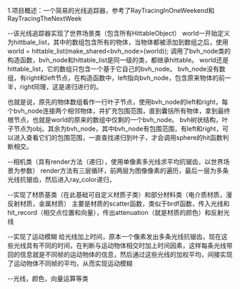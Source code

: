 1.项目概述：一个简易的光线追踪器，参考了RayTracingInOneWeekend和RayTracingTheNextWeek

--该光线追踪器实现了世界场景类（包含所有HittableObject）
world一开始定义为hittbale_list，其中的数组包含所有的物体，当物体都被添加到数组之后，使用
world = hittable_list(make_shared<bvh_node>(world));
调用了bvh_node类的构造函数，bvh_node和hittable_list是同一级的类，都继承hittable。
world还是hittable_list，它的数组只包含一个基于它自己的bvh_node。
bvh_node没有数组，有right和left节点，在构造函数中，left指向bvh_node，包含原来物体的前一半，right同理，这是递归进行的。

也就是说，原先的物体数组看作一行叶子节点，使用bvh_node的left和right，每个bvh_node连接两个相邻物体，并扩充包围范围，直到囊括所有物体，拿到最终根节点，也就是world的原来的数组中仅剩的一个bvh_node。
bvh树状结构，叶子节点为obj，其余为bvh_node，其中bvh_node有包围范围，有left和right，可以进入查看它们的包围范围，一直查找递归到叶子，才会调用sphere的hit函数判断相交。

--相机类（具有render方法（递归），使用单像素多光线求平均抗锯齿，以世界场景为参数）
render方法有三层循环，前两层为图像像素的遍历，最后一层为多条光线抗锯齿，然后进入ray_color递归，

--实现了材质基类（在此基础可自定义材质子类）和部分材料类（电介质材质，漫反射材质，金属材质）
主要是材质的scatter函数，类似于brdf函数，传入光线和hit_record（相交点位置和向量），传出attenuation（就是材质的颜色）和反射光线


--实现了运动模糊
给光线加上时间，原本一个像素发出多条光线抗锯齿，现在这些光线具有不同的时间，在判断与运动物体相交时加上时间因素，这样每条光线带回的信息就是不同帧的运动物体的信息，然后通过这些光线的加权平均，间接实现了运动物体不同帧的平均，从而实现运动模糊

--光线，颜色，向量运算等类

